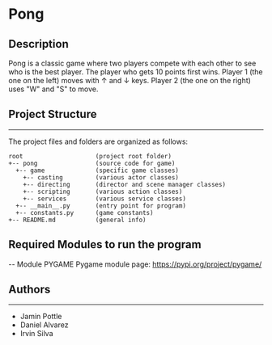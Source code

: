 # Pong
## Description
Pong is a classic game where two players compete with each other to see who is the best player. The player who gets 10 points first wins. Player 1 (the one on the left) moves with ↑ and ↓ keys. Player 2 (the one on the right) uses "W" and "S" to move.

## Project Structure
---
The project files and folders are organized as follows:
```
root                    (project root folder)
+-- pong                (source code for game)
  +-- game              (specific game classes)
    +-- casting         (various actor classes)
    +-- directing       (director and scene manager classes)
    +-- scripting       (various action classes)
    +-- services        (various service classes)
  +-- __main__.py       (entry point for program)
  +-- constants.py      (game constants)
+-- README.md           (general info)
```

## Required Modules to run the program
--
Module PYGAME
Pygame module page:
https://pypi.org/project/pygame/

## Authors
---
* Jamin Pottle
* Daniel Alvarez
* Irvin Silva
